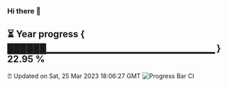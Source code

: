 ### Hi there 👋
⏳ Year progress { ██████▁▁▁▁▁▁▁▁▁▁▁▁▁▁▁▁▁▁▁▁▁▁▁▁ } 22.95 %
---
⏰ Updated on Sat, 25 Mar 2023 18:06:27 GMT
![Progress Bar CI](https://github.com/Moyi321/Moyi321/workflows/Progress%20Bar%20CI/badge.svg)
